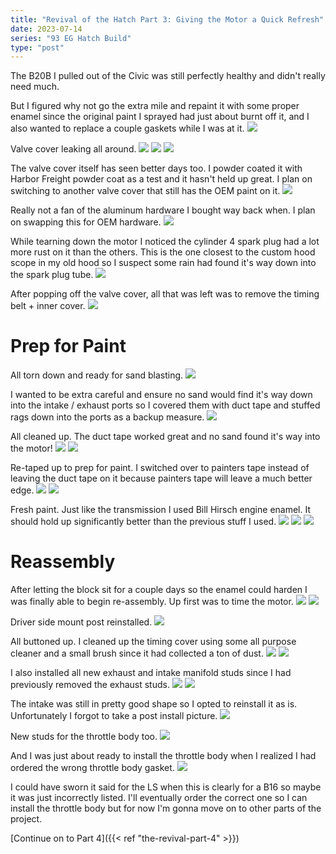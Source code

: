 ```yaml
---
title: "Revival of the Hatch Part 3: Giving the Motor a Quick Refresh"
date: 2023-07-14
series: "93 EG Hatch Build"
type: "post"
---
```


The B20B I pulled out of the Civic was still perfectly healthy and didn't really need much.

But I figured why not go the extra mile and repaint it with some proper enamel since the original paint I sprayed had just about burnt off it, and I also wanted to replace a couple gaskets while I was at it.
![](images/1.jpg)

Valve cover leaking all around.
![](images/2.jpg)
![](images/3.jpg)
![](images/4.jpg)

The valve cover itself has seen better days too. I powder coated it with Harbor Freight powder coat as a test and it hasn't held up great. I plan on switching to another valve cover that still has the OEM paint on it.
![](images/5.jpg)

Really not a fan of the aluminum hardware I bought way back when. I plan on swapping this for OEM hardware.
![](images/6.jpg)

While tearning down the motor I noticed the cylinder 4 spark plug had a lot more rust on it than the others. This is the one closest to the custom hood scope in my old hood so I suspect some rain had found it's way down into the spark plug tube.
![](images/7.jpg)

After popping off the valve cover, all that was left was to remove the timing belt + inner cover.
![](images/8.jpg)

# Prep for Paint

All torn down and ready for sand blasting.
![](images/9.jpg)

I wanted to be extra careful and ensure no sand would find it's way down into the intake / exhaust ports so I covered them with duct tape and stuffed rags down into the ports as a backup measure.
![](images/10.jpg)

All cleaned up. The duct tape worked great and no sand found it's way into the motor!
![](images/11.jpg)
![](images/12.jpg)

Re-taped up to prep for paint. I switched over to painters tape instead of leaving the duct tape on it because painters tape will leave a much better edge.
![](images/13.jpg)
![](images/14.jpg)

Fresh paint. Just like the transmission I used Bill Hirsch engine enamel. It should hold up significantly better than the previous stuff I used.
![](images/15.jpg)
![](images/16.jpg)
![](images/17.jpg)

# Reassembly

After letting the block sit for a couple days so the enamel could harden I was finally able to begin re-assembly. Up first was to time the motor.
![](images/18.jpg)
![](images/19.jpg)

Driver side mount post reinstalled.
![](images/20.jpg)

All buttoned up. I cleaned up the timing cover using some all purpose cleaner and a small brush since it had collected a ton of dust.
![](images/21.jpg)
![](images/22.jpg)

I also installed all new exhaust and intake manifold studs since I had previously removed the exhaust studs.
![](images/23.jpg)
![](images/24.jpg)

The intake was still in pretty good shape so I opted to reinstall it as is. Unfortunately I forgot to take a post install picture.
![](images/25.jpg)

New studs for the throttle body too.
![](images/26.jpg)

And I was just about ready to install the throttle body when I realized I had ordered the wrong throttle body gasket.
![](images/27.jpg)

I could have sworn it said for the LS when this is clearly for a B16 so maybe it was just incorrectly listed. I'll eventually order the correct one so I can install the throttle body but for now I'm gonna move on to other parts of the project.

[Continue on to Part 4]({{< ref "the-revival-part-4" >}})
